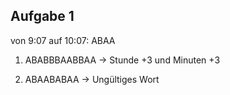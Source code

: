 ## Aufgabe 1

von 9:07 auf 10:07: ABAA

1. ABABBBAABBAA
   -> Stunde +3 und Minuten +3

2. ABAABABAA
   -> Ungültiges Wort
